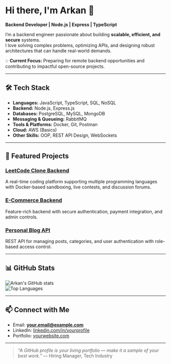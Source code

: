 # Hi there, I'm Arkan 👋  
**Backend Developer | Node.js | Express | TypeScript**

I’m a backend engineer passionate about building **scalable, efficient, and secure** systems.  
I love solving complex problems, optimizing APIs, and designing robust architectures that can handle real-world demands.  

💡 **Current Focus:** Preparing for remote backend opportunities and contributing to impactful open-source projects.

---

## 🛠 Tech Stack
- **Languages:** JavaScript, TypeScript, SQL, NoSQL
- **Backend:** Node.js, Express.js
- **Databases:** PostgreSQL, MySQL, MongoDB
- **Messaging & Queueing:** RabbitMQ
- **Tools & Platforms:** Docker, Git, Postman
- **Cloud:** AWS (Basics)
- **Other Skills:** OOP, REST API Design, WebSockets

---

## 🚀 Featured Projects

### [LeetCode Clone Backend](https://github.com/username/project)
A real-time coding platform supporting multiple programming languages with Docker-based sandboxing, live contests, and discussion forums.

### [E-Commerce Backend](https://github.com/username/project)
Feature-rich backend with secure authentication, payment integration, and admin controls.

### [Personal Blog API](https://github.com/username/project)
REST API for managing posts, categories, and user authentication with role-based access control.

---

## 📊 GitHub Stats
![Arkan's GitHub stats](https://github-readme-stats.vercel.app/api?username=YOUR_USERNAME&show_icons=true&theme=tokyonight)  
![Top Languages](https://github-readme-stats.vercel.app/api/top-langs/?username=YOUR_USERNAME&layout=compact&theme=tokyonight)

---

## 📫 Connect with Me
- Email: **your.email@example.com**
- LinkedIn: [linkedin.com/in/yourprofile](https://linkedin.com/in/yourprofile)
- Portfolio: [yourwebsite.com](https://yourwebsite.com)

---

> _“A GitHub profile is your living portfolio — make it a sample of your best work.”_ — Hiring Manager, Tech Industry
